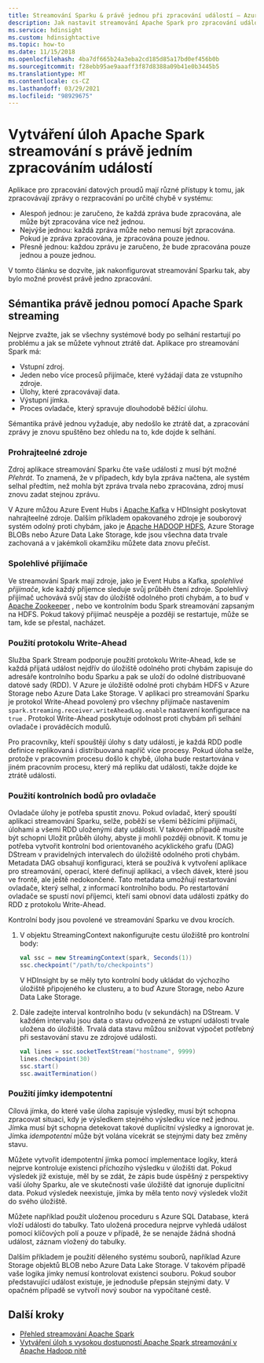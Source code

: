 ```yaml
---
title: Streamování Sparku & právě jednou při zpracování událostí – Azure HDInsight
description: Jak nastavit streamování Apache Spark pro zpracování události jednou a jenom jednou.
ms.service: hdinsight
ms.custom: hdinsightactive
ms.topic: how-to
ms.date: 11/15/2018
ms.openlocfilehash: 4ba7df665b24a3eba2cd185d85a17bd0ef456b0b
ms.sourcegitcommit: f28ebb95ae9aaaff3f87d8388a09b41e0b3445b5
ms.translationtype: MT
ms.contentlocale: cs-CZ
ms.lasthandoff: 03/29/2021
ms.locfileid: "98929675"
---
```

# <a name="create-apache-spark-streaming-jobs-with-exactly-once-event-processing"></a>Vytváření úloh Apache Spark streamování s právě jedním zpracováním událostí

Aplikace pro zpracování datových proudů mají různé přístupy k tomu, jak zpracovávají zprávy o rezpracování po určité chybě v systému:

* Alespoň jednou: je zaručeno, že každá zpráva bude zpracována, ale může být zpracována více než jednou.
* Nejvýše jednou: každá zpráva může nebo nemusí být zpracována. Pokud je zpráva zpracována, je zpracována pouze jednou.
* Přesně jednou: každou zprávu je zaručeno, že bude zpracována pouze jednou a pouze jednou.

V tomto článku se dozvíte, jak nakonfigurovat streamování Sparku tak, aby bylo možné provést právě jedno zpracování.

## <a name="exactly-once-semantics-with-apache-spark-streaming"></a>Sémantika právě jednou pomocí Apache Spark streaming

Nejprve zvažte, jak se všechny systémové body po selhání restartují po problému a jak se můžete vyhnout ztrátě dat. Aplikace pro streamování Spark má:

* Vstupní zdroj.
* Jeden nebo více procesů přijímače, které vyžádají data ze vstupního zdroje.
* Úlohy, které zpracovávají data.
* Výstupní jímka.
* Proces ovladače, který spravuje dlouhodobě běžící úlohu.

Sémantika právě jednou vyžaduje, aby nedošlo ke ztrátě dat, a zpracování zprávy je znovu spuštěno bez ohledu na to, kde dojde k selhání.

### <a name="replayable-sources"></a>Prohrajteelné zdroje

Zdroj aplikace streamování Sparku čte vaše události z musí být možné *Přehrát*. To znamená, že v případech, kdy byla zpráva načtena, ale systém selhal předtím, než mohla být zpráva trvala nebo zpracována, zdroj musí znovu zadat stejnou zprávu.

V Azure můžou Azure Event Hubs i [Apache Kafka](https://kafka.apache.org/) v HDInsight poskytovat nahrajteelné zdroje. Dalším příkladem opakovaného zdroje je souborový systém odolný proti chybám, jako je [Apache HADOOP HDFS](https://hadoop.apache.org/docs/r1.2.1/hdfs_design.html), Azure Storage BLOBs nebo Azure Data Lake Storage, kde jsou všechna data trvale zachovaná a v jakémkoli okamžiku můžete data znovu přečíst.

### <a name="reliable-receivers"></a>Spolehlivé přijímače

Ve streamování Spark mají zdroje, jako je Event Hubs a Kafka, *spolehlivé přijímače*, kde každý příjemce sleduje svůj průběh čtení zdroje. Spolehlivý přijímač uchovává svůj stav do úložiště odolného proti chybám, a to buď v [Apache Zookeeper](https://zookeeper.apache.org/) , nebo ve kontrolním bodu Spark streamování zapsaným na HDFS. Pokud takový přijímač neuspěje a později se restartuje, může se tam, kde se přestal, nacházet.

### <a name="use-the-write-ahead-log"></a>Použití protokolu Write-Ahead

Služba Spark Stream podporuje použití protokolu Write-Ahead, kde se každá přijatá událost nejdřív do úložiště odolného proti chybám zapisuje do adresáře kontrolního bodu Sparku a pak se uloží do odolné distribuované datové sady (RDD). V Azure je úložiště odolné proti chybám HDFS v Azure Storage nebo Azure Data Lake Storage. V aplikaci pro streamování Sparku je protokol Write-Ahead povolený pro všechny přijímače nastavením `spark.streaming.receiver.writeAheadLog.enable` nastavení konfigurace na `true` . Protokol Write-Ahead poskytuje odolnost proti chybám při selhání ovladače i prováděcích modulů.

Pro pracovníky, kteří spouštějí úlohy s daty události, je každá RDD podle definice replikovaná i distribuovaná napříč více procesy. Pokud úloha selže, protože v pracovním procesu došlo k chybě, úloha bude restartována v jiném pracovním procesu, který má repliku dat události, takže dojde ke ztrátě události.

### <a name="use-checkpoints-for-drivers"></a>Použití kontrolních bodů pro ovladače

Ovladače úlohy je potřeba spustit znovu. Pokud ovladač, který spouští aplikaci streamování Sparku, selže, poběží se všemi běžícími přijímači, úlohami a všemi RDD uloženými daty události. V takovém případě musíte být schopni Uložit průběh úlohy, abyste ji mohli později obnovit. K tomu je potřeba vytvořit kontrolní bod orientovaného acyklického grafu (DAG) DStream v pravidelných intervalech do úložiště odolného proti chybám. Metadata DAG obsahují konfiguraci, která se používá k vytvoření aplikace pro streamování, operací, které definují aplikaci, a všech dávek, které jsou ve frontě, ale ještě nedokončené. Tato metadata umožňují restartování ovladače, který selhal, z informací kontrolního bodu. Po restartování ovladače se spustí noví příjemci, kteří sami obnoví data události zpátky do RDD z protokolu Write-Ahead.

Kontrolní body jsou povolené ve streamování Sparku ve dvou krocích.

1. V objektu StreamingContext nakonfigurujte cestu úložiště pro kontrolní body:

    ```Scala
    val ssc = new StreamingContext(spark, Seconds(1))
    ssc.checkpoint("/path/to/checkpoints")
    ```

    V HDInsight by se měly tyto kontrolní body ukládat do výchozího úložiště připojeného ke clusteru, a to buď Azure Storage, nebo Azure Data Lake Storage.

2. Dále zadejte interval kontrolního bodu (v sekundách) na DStream. V každém intervalu jsou data o stavu odvozená ze vstupní události trvale uložena do úložiště. Trvalá data stavu můžou snižovat výpočet potřebný při sestavování stavu ze zdrojové události.

    ```Scala
    val lines = ssc.socketTextStream("hostname", 9999)
    lines.checkpoint(30)
    ssc.start()
    ssc.awaitTermination()
    ```

### <a name="use-idempotent-sinks"></a>Použití jímky idempotentní

Cílová jímka, do které vaše úloha zapisuje výsledky, musí být schopna zpracovat situaci, kdy je výsledkem stejného výsledku více než jednou. Jímka musí být schopna detekovat takové duplicitní výsledky a ignorovat je. Jímka *idempotentní* může být volána vícekrát se stejnými daty bez změny stavu.

Můžete vytvořit idempotentní jímka pomocí implementace logiky, která nejprve kontroluje existenci příchozího výsledku v úložišti dat. Pokud výsledek již existuje, měl by se zdát, že zápis bude úspěšný z perspektivy vaší úlohy Sparku, ale ve skutečnosti vaše úložiště dat ignoruje duplicitní data. Pokud výsledek neexistuje, jímka by měla tento nový výsledek vložit do svého úložiště.

Můžete například použít uloženou proceduru s Azure SQL Database, která vloží události do tabulky. Tato uložená procedura nejprve vyhledá událost pomocí klíčových polí a pouze v případě, že se nenajde žádná shodná událost, záznam vložený do tabulky.

Dalším příkladem je použití děleného systému souborů, například Azure Storage objektů BLOB nebo Azure Data Lake Storage. V takovém případě vaše logika jímky nemusí kontrolovat existenci souboru. Pokud soubor představující událost existuje, je jednoduše přepsán stejnými daty. V opačném případě se vytvoří nový soubor na vypočítané cestě.

## <a name="next-steps"></a>Další kroky

* [Přehled streamování Apache Spark](apache-spark-streaming-overview.md)
* [Vytváření úloh s vysokou dostupností Apache Spark streamování v Apache Hadoop nitě](apache-spark-streaming-high-availability.md)
